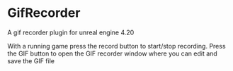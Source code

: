 # GifRecorder
A gif recorder plugin for unreal engine 4.20

With a running game press the record button to start/stop recording.
Press the GIF button to open the GIF recorder window where you can edit and save the GIF file
